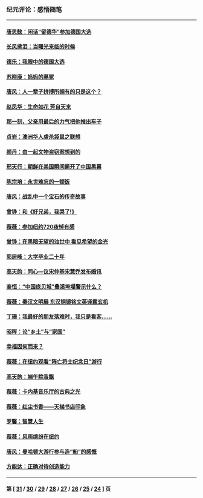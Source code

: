 ### 纪元评论：感悟随笔
---
#### [唐思懿：闲话“留德华”参加德国大选](../../pages/nsc1035/n9665243.md) 
#### [长风拂泪：当曙光来临的时候](../../pages/nsc1035/n9664365.md) 
#### [德乐：我眼中的德国大选](../../pages/nsc1035/n9647369.md) 
#### [苏晓康：妈妈的墓冢](../../pages/nsc1035/n9633565.md) 
#### [唐风：人一辈子拼搏所拥有的只是这个？](../../pages/nsc1035/n9618831.md) 
#### [赵凤华：生命如花 芳自天来](../../pages/nsc1035/n9615419.md) 
#### [那一刻，父亲用最后的力气把他推出车子](../../pages/nsc1035/n9597179.md) 
#### [贞岩：澳洲华人虐杀袋鼠之联想](../../pages/nsc1035/n9592770.md) 
#### [颜丹：由一起文物盗窃案想到的](../../pages/nsc1035/n9587045.md) 
#### [邢天行：朝鲜在美国瞬间撕开了中国黑幕](../../pages/nsc1035/n9533483.md) 
#### [陈宗培：永世难忘的一顿饭](../../pages/nsc1035/n9533881.md) 
#### [唐风：战乱中一个宝石的传奇故事](../../pages/nsc1035/n9501346.md) 
#### [曾铮：和《好兄弟，我哭了!》](../../pages/nsc1035/n9452291.md) 
#### [薇薇：参加纽约720夜悼有感](../../pages/nsc1035/n9421723.md) 
#### [曾铮：在黑暗无望的浊世中 看见希望的金光](../../pages/nsc1035/n9371649.md) 
#### [郭居峰：大学毕业二十年](../../pages/nsc1035/n9363470.md) 
#### [高天韵：同心—议宋仲基宋慧乔发布婚讯](../../pages/nsc1035/n9361554.md) 
#### [鉴恒：“中国庞贝城”叠溪垮塌警示什么？](../../pages/nsc1035/n9303423.md) 
#### [薇薇：秦汉文明展 东汉铜镜铭文英译露玄机](../../pages/nsc1035/n9295747.md) 
#### [丁珊：我最好的朋友落难时，我只是看客……](../../pages/nsc1035/n9296380.md) 
#### [昭晖：论“乡土”与“家国”](../../pages/nsc1035/n9221080.md) 
#### [幸福因何而来？](../../pages/nsc1035/n9203401.md) 
#### [薇薇：在纽约观看“阵亡将士纪念日”游行](../../pages/nsc1035/n9202309.md) 
#### [高天韵：端午粽香飘](../../pages/nsc1035/n9198199.md) 
#### [薇薇：卡内基音乐厅的古典之光](../../pages/nsc1035/n9195769.md) 
#### [薇薇：红尘书香——天梯书店印象](../../pages/nsc1035/n9176530.md) 
#### [罗馨：智慧人生](../../pages/nsc1035/n9160442.md) 
#### [薇薇：风雨缤纷在纽约](../../pages/nsc1035/n9154602.md) 
#### [唐风：曼哈顿大游行参与造“船”的感慨](../../pages/nsc1035/n9148355.md) 
#### [方能达：正确对待创造能力](../../pages/nsc1035/n9140281.md) 

---
#### 第 [ [31](./31.md) / [30](./30.md) / [29](./29.md) / [28](./28.md) / [27](./27.md) / [26](./26.md) / [25](./25.md) / [24](./24.md) ] 页
